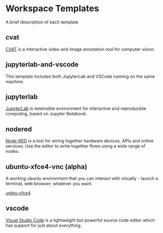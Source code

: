 # Workspace Templates

A brief description of each template

## cvat

[CVAT](https://github.com/opencv/cvat) is a interactive video and image annotation tool for computer vision.

## jupyterlab-and-vscode

This template includes both JupyterLab and VSCode running on the same machine. 

## jupyterlab 

[JupyterLab](https://github.com/jupyterlab/jupyterlab) is extensible environment for interactive and reproducible computing, based on Jupyter Notebook.

## nodered

[Node-RED](https://nodered.org/) is a tool for wiring together hardware devices, APIs and online services. Use the editor to write together flows using a wide range of nodes.

## ubuntu-xfce4-vnc (alpha)

A working ubuntu environment that you can interact with visually - launch a terminal, web browser, whatever you want.

[unbtu-xfce4](https://hub.docker.com/r/consol/ubuntu-xfce-vnc/)

## vscode

[Visual Studio Code](https://code.visualstudio.com) is a lightweight but powerful source code editor which has support for just about everything. 